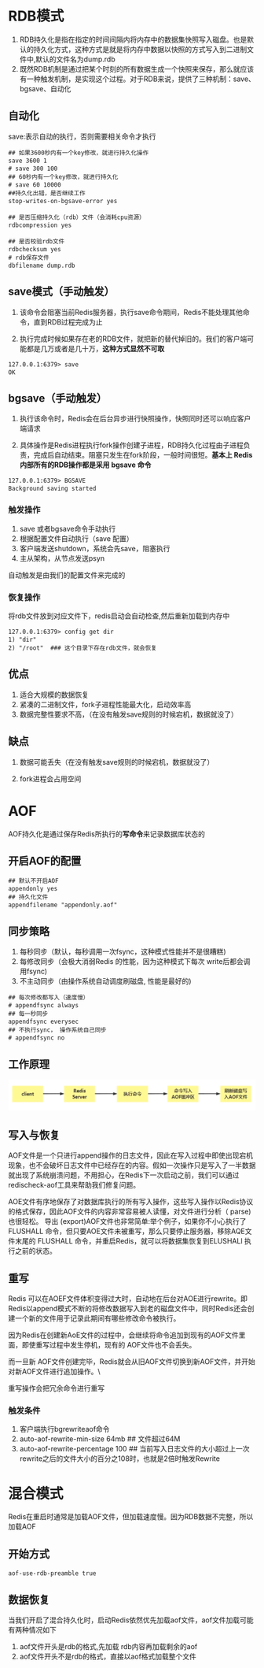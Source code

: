 #



#  RDB模式

1. RDB持久化是指在指定的时间间隔内将内存中的数据集快照写入磁盘。也是默认的持久化方式，这种方式是就是将内存中数据以快照的方式写入到二进制文件中,默认的文件名为dump.rdb
2. 既然RDB机制是通过把某个时刻的所有数据生成一个快照来保存，那么就应该有一种触发机制，是实现这个过程。对于RDB来说，提供了三种机制：save、bgsave、自动化

## 自动化

save:表示自动的执行，否则需要相关命令才执行


```shell
## 如果3600秒内有一个key修改，就进行持久化操作
save 3600 1
# save 300 100
## 60秒内有一个key修改，就进行持久化
# save 60 10000
##持久化出错，是否继续工作
stop-writes-on-bgsave-error yes

## 是否压缩持久化（rdb）文件（会消耗cpu资源）
rdbcompression yes

## 是否校验rdb文件
rdbchecksum yes
# rdb保存文件
dbfilename dump.rdb
```

## save模式（手动触发）

1. 该命令会阻塞当前Redis服务器，执行save命令期间，Redis不能处理其他命令，直到RDB过程完成为止

2. 执行完成时候如果存在老的RDB文件，就把新的替代掉旧的。我们的客户端可能都是几万或者是几十万，**这种方式显然不可取**

```shell
127.0.0.1:6379> save
OK
```

## bgsave（手动触发）

1. 执行该命令时，Redis会在后台异步进行快照操作，快照同时还可以响应客户端请求

2. 具体操作是Redis进程执行fork操作创建子进程，RDB持久化过程由子进程负责，完成后自动结束。阻塞只发生在fork阶段，一般时间很短。**基本上 Redis 内部所有的RDB操作都是采用 bgsave 命令**

```shell
127.0.0.1:6379> BGSAVE
Background saving started
```

### 触发操作

1. save 或者bgsave命令手动执行
2. 根据配置文件自动执行（save 配置）
3. 客户端发送shutdown，系统会先save，阻塞执行
4. 主从架构，从节点发送psyn

自动触发是由我们的配置文件来完成的

### 恢复操作

 将rdb文件放到对应文件下，redis启动会自动检查,然后重新加载到内存中

```shell
127.0.0.1:6379> config get dir
1) "dir"
2) "/root"  ### 这个目录下存在rdb文件，就会恢复
```

## 优点

1. 适合大规模的数据恢复
2. 紧凑的二进制文件，fork子进程性能最大化，启动效率高
3. 数据完整性要求不高，（在没有触发save规则的时候宕机，数据就没了）

## 缺点

1. 数据可能丢失（在没有触发save规则的时候宕机，数据就没了）

2. fork进程会占用空间

# AOF

AOF持久化是通过保存Redis所执行的<b id="blue">写命令</b>来记录数据库状态的

## 开启AOF的配置

```shell
## 默认不开启AOF
appendonly yes
## 持久化文件
appendfilename "appendonly.aof"
```

## 同步策略

1. 每秒同步（默认，每秒调用一次fsync，这种模式性能并不是很糟糕)
2. 每修改同步（会极大消弱Redis 的性能，因为这种模式下每次 write后都会调用fsync)
3. 不主动同步（由操作系统自动调度刷磁盘, 性能是最好的)

```shell
## 每次修改都写入（速度慢）
# appendfsync always
## 每一秒同步
appendfsync everysec
## 不执行sync， 操作系统自己同步
# appendfsync no

```

## 工作原理

![image-20230505232227915](./image/image-20230505232227915.png)

## 写入与恢复

AOF文件是一个只进行append操作的日志文件，因此在写入过程中即使出现宕机现象，也不会破坏日志文件中已经存在的内容。假如一次操作只是写入了一半数据就出现了系统崩溃问题，不用担心，在Redis下一次启动之前，我们可以通过redischeck-aof工具来帮助我们修复问题。

AOE文件有序地保存了对数据库执行的所有写入操作，这些写入操作以Redis协议的格式保存，因此AOF文件的内容非常容易被人读懂，对文件进行分析（ parse)也很轻松。
导出 (export)AOF文件也非常简单:举个例子，如果你不小心执行了FLUSHALL 命令，但只要AOE文件未被重写，那么只要停止服务器，移除AQE文件末尾的 FLUSHALL 命令，并重启Redis，就可以将数据集恢复到ELUSHALl 执行之前的状态。

## 重写

Redis 可以在AOEF文件体积变得过大时，自动地在后台对AOE进行rewrite。即Redis以append模式不断的将修改数据写入到老的磁盘文件中，同时Redis还会创建一个新的文件用于记录此期间有哪些修改命令被执行。

因为Redis在创建新AoE文件的过程中，会继续将命令追加到现有的AOF文件里面，即使重写过程中发生停机，现有的 AOF文件也不会丢失。

而一旦新 AOF文件创建完毕，Redis就会从旧AOF文件切换到新AOF文件，并开始对新AOF文件进行追加操作。\

重写操作会把冗余命令进行重写

### 触发条件

1. 客户端执行bgrewriteaof命令
2. auto-aof-rewrite-min-size 64mb  ## 文件超过64M
3. auto-aof-rewrite-percentage 100   ## 当前写入日志文件的大小超过上一次rewrite之后的文件大小的百分之108时，也就是2倍时触发Rewrite

# 混合模式

Redis在重启时通常是加载AOF文件，但加载速度慢。因为RDB数据不完整，所以加载AOF

## 开始方式

```shell
aof-use-rdb-preamble true
```



## 数据恢复

当我们开启了混合持久化时，启动Redis依然优先加载aof文件，aof文件加载可能有两种情况如下

1. aof文件开头是rdb的格式,先加载 rdb内容再加载剩余的aof
2. aof文件开头不是rdb的格式，直接以aof格式加载整个文件